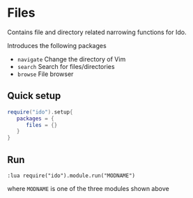 # Files
Contains file and directory related narrowing functions for Ido.

Introduces the following packages
- `navigate` Change the directory of Vim
- `search` Search for files/directories
- `browse` File browser

## Quick setup
```lua
require("ido").setup{
   packages = {
      files = {}
   }
}
```

## Run
```vim
:lua require("ido").module.run("MODNAME")
```

where `MODNAME` is one of the three modules shown above

